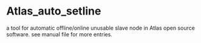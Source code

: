Atlas_auto_setline
==================

a tool for automatic offline/online unusable slave node in Atlas open source software.
see manual file for more entries.
